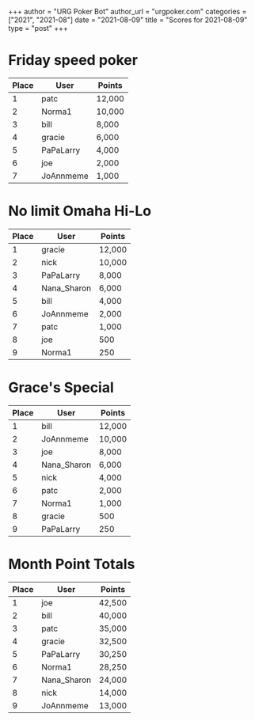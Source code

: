 +++
author = "URG Poker Bot"
author_url = "urgpoker.com"
categories = ["2021", "2021-08"]
date = "2021-08-09"
title = "Scores for 2021-08-09"
type = "post"
+++
# Friday speed poker

| Place | User | Points |
|-------|------|--------|
| 1 | patc | 12,000 |
| 2 | Norma1 | 10,000 |
| 3 | bill | 8,000 |
| 4 | gracie | 6,000 |
| 5 | PaPaLarry | 4,000 |
| 6 | joe | 2,000 |
| 7 | JoAnnmeme | 1,000 |

# No limit Omaha Hi-Lo

| Place | User | Points |
|-------|------|--------|
| 1 | gracie | 12,000 |
| 2 | nick | 10,000 |
| 3 | PaPaLarry | 8,000 |
| 4 | Nana_Sharon | 6,000 |
| 5 | bill | 4,000 |
| 6 | JoAnnmeme | 2,000 |
| 7 | patc | 1,000 |
| 8 | joe | 500 |
| 9 | Norma1 | 250 |

# Grace's Special

| Place | User | Points |
|-------|------|--------|
| 1 | bill | 12,000 |
| 2 | JoAnnmeme | 10,000 |
| 3 | joe | 8,000 |
| 4 | Nana_Sharon | 6,000 |
| 5 | nick | 4,000 |
| 6 | patc | 2,000 |
| 7 | Norma1 | 1,000 |
| 8 | gracie | 500 |
| 9 | PaPaLarry | 250 |

# Month Point Totals

| Place | User | Points |
|-------|------|--------|
| 1 | joe | 42,500 |
| 2 | bill | 40,000 |
| 3 | patc | 35,000 |
| 4 | gracie | 32,500 |
| 5 | PaPaLarry | 30,250 |
| 6 | Norma1 | 28,250 |
| 7 | Nana_Sharon | 24,000 |
| 8 | nick | 14,000 |
| 9 | JoAnnmeme | 13,000 |
